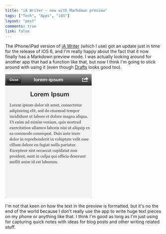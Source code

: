 ```yaml
---
title: "iA Writer – now with Markdown preview"
tags: ["Tech", "Apps", "iOS"]
layout: "post"
comments: true
link: false
---
```


The iPhone/iPad version of [iA Writer](http://itunes.apple.com/se/app/ia-writer/id392502056?mt=8) (which I use) got an update just in time for the release of iOS 6, and I'm really happy about the fact that it now finally has a Markdown preview mode. I was actually looking around for another app that had a function like that, but now I think I'm going to stick around with using it (even though [Drafts](http://itunes.apple.com/us/app/drafts/id502385074?mt=8) looks good too).

![iA Writer - Preview Mode](/images/blog/2012/09/30/ia-writer-preview.png)

I'm not that keen on how the text in the preview is formatted, but it's no the end of the world because I don't really use the app to write huge text pieces on my phone or anything like that. I think I'm good as long as I'm just using for capturing quick notes with ideas for blog posts and other writing related stuff.
